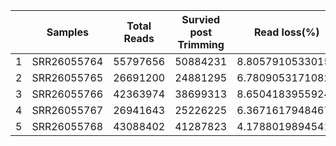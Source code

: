 



|   | Samples     | Total Reads | Survied post Trimming | Read loss(%)     | rRNA   | rRNA (%)          | non-rRNA reads | non-rRNA (%)     | Total Mapped(%)  | Unique Mapped Reads | Unique Mapped Rate | No. of Genes Detected | rRNA Rate (Post Alignment) | Duplicate (%) | Duplicate Reads |
| - | ----------- | ----------- | --------------------- | ---------------- | ------ | ----------------- | -------------- | ---------------- | ---------------- | ------------------- | ------------------ | --------------------- | -------------------------- | ------------- | --------------- |
| 1 | SRR26055764 | 55797656    | 50884231              | 8.80579105330159 | 937009 | 1.67929814112622  | 49947222       | 89.5149108055722 | 99.3422477029854 | 46460435            | 93.02              | 21579                 | 0.54655                    | 24.8931       | 12416943        |
| 2 | SRR26055765 | 26691200    | 24881295              | 6.78090531710826 | 415075 | 1.55510055748711  | 24466220       | 91.6639941254046 | 99.5300786145142 | 22989318            | 93.96              | 18969                 | 1.4009                     | 19.8665       | 4856092         |
| 3 | SRR26055766 | 42363974    | 38699313              | 8.65041839559244 | 339310 | 0.800939968474157 | 38360003       | 90.5486416359334 | 99.2022393741731 | 35673758            | 93                 | 21014                 | 0.598385                   | 21.4116       | 8202494         |
| 4 | SRR26055767 | 26941643    | 25226225              | 6.36716179484674 | 821838 | 3.05043756982453  | 24404387       | 90.5824006353287 | 99.3037604263529 | 22681350            | 92.94              | 19652                 | 0.772946                   | 16.7496       | 4082290         |
| 5 | SRR26055768 | 43088402    | 41287823              | 4.17880198945415 | 687519 | 1.59560106220695  | 40600304       | 94.2255969483389 | 99.6980367437643 | 37761604            | 93.01              | 20654                 | 0.327148                   | 23.4434       | 9508270         |

